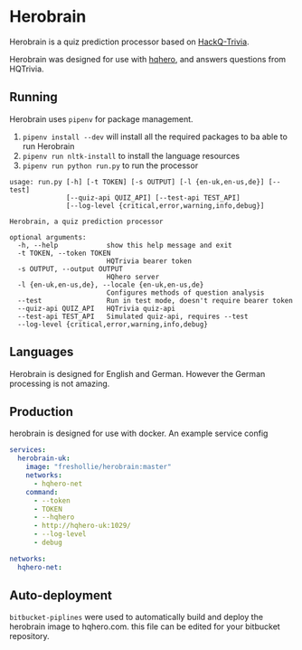 # Herobrain

Herobrain is a quiz prediction processor based on [HackQ-Trivia](https://github.com/Exaphis/HackQ-Trivia).

Herobrain was designed for use with [hqhero](https://github.com/freshollie/hqhero), and answers questions from HQTrivia.

## Running

Herobrain uses `pipenv` for package management.

1. `pipenv install --dev` will install all the required packages to ba able to run Herobrain
1. `pipenv run nltk-install` to install the language resources
1. `pipenv run python run.py` to run the processor

```
usage: run.py [-h] [-t TOKEN] [-s OUTPUT] [-l {en-uk,en-us,de}] [--test]
              [--quiz-api QUIZ_API] [--test-api TEST_API]
              [--log-level {critical,error,warning,info,debug}]

Herobrain, a quiz prediction processor

optional arguments:
  -h, --help            show this help message and exit
  -t TOKEN, --token TOKEN
                        HQTrivia bearer token
  -s OUTPUT, --output OUTPUT
                        HQhero server
  -l {en-uk,en-us,de}, --locale {en-uk,en-us,de}
                        Configures methods of question analysis
  --test                Run in test mode, doesn't require bearer token
  --quiz-api QUIZ_API   HQTrivia quiz-api
  --test-api TEST_API   Simulated quiz-api, requires --test
  --log-level {critical,error,warning,info,debug}
```

## Languages

Herobrain is designed for English and German. However the German processing is not amazing.

## Production

herobrain is designed for use with docker. An example service config

```yml
services:
  herobrain-uk:
    image: "freshollie/herobrain:master"
    networks:
      - hqhero-net
    command:
      - --token 
      - TOKEN
      - --hqhero 
      - http://hqhero-uk:1029/
      - --log-level 
      - debug

networks:
  hqhero-net:
```

## Auto-deployment

`bitbucket-piplines` were used to automatically build and deploy the herobrain image to hqhero.com.
this file can be edited for your bitbucket repository.
